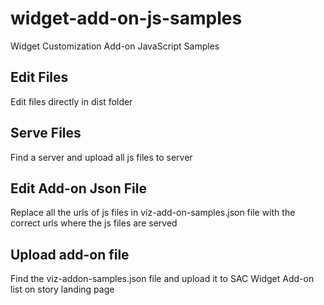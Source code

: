 # widget-add-on-js-samples
Widget Customization Add-on JavaScript Samples

## Edit Files
Edit files directly in dist folder

## Serve Files
Find a server and upload all js files to server

## Edit Add-on Json File
Replace all the urls of js files in viz-add-on-samples.json file with
the correct urls where the js files are served

## Upload add-on file
Find the viz-addon-samples.json file and upload it to SAC Widget Add-on list on story landing page

